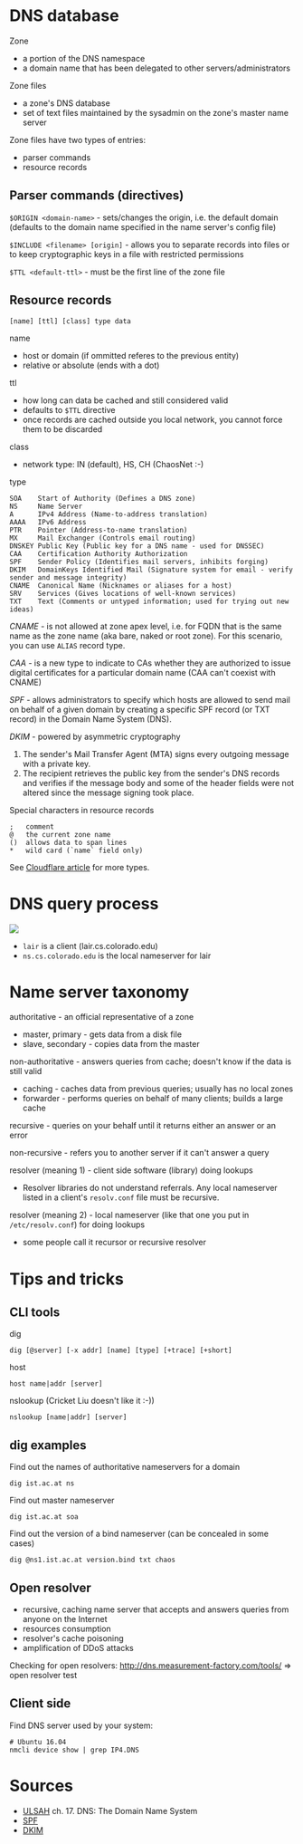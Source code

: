 DNS database
============

Zone

* a portion of the DNS namespace
* a domain name that has been delegated to other servers/administrators

Zone files

* a zone's DNS database
* set of text files maintained by the sysadmin on the zone's master name server

Zone files have two types of entries:

* parser commands
* resource records

Parser commands (directives)
----------------------------

`$ORIGIN <domain-name>` - sets/changes the origin, i.e. the default domain (defaults to the domain name specified in the name server's config file)

`$INCLUDE <filename> [origin]` - allows you to separate records into files or to keep cryptographic keys in a file with restricted permissions

`$TTL <default-ttl>` - must be the first line of the zone file

Resource records
----------------

    [name] [ttl] [class] type data
    
name

* host or domain (if ommitted referes to the previous entity)
* relative or absolute (ends with a dot)

ttl

* how long can data be cached and still considered valid
* defaults to `$TTL` directive
* once records are cached outside you local network, you cannot force them to be discarded

class

* network type: IN (default), HS, CH (ChaosNet :-)

type

    SOA    Start of Authority (Defines a DNS zone)
    NS     Name Server
    A      IPv4 Address (Name-to-address translation)
    AAAA   IPv6 Address
    PTR    Pointer (Address-to-name translation)
    MX     Mail Exchanger (Controls email routing)
    DNSKEY Public Key (Public key for a DNS name - used for DNSSEC)
    CAA    Certification Authority Authorization
    SPF    Sender Policy (Identifies mail servers, inhibits forging)
    DKIM   DomainKeys Identified Mail (Signature system for email - verify sender and message integrity)
    CNAME  Canonical Name (Nicknames or aliases for a host)
    SRV    Services (Gives locations of well-known services)
    TXT    Text (Comments or untyped information; used for trying out new ideas)
    
*CNAME* - is not allowed at zone apex level, i.e. for FQDN that is the same name as the zone name (aka bare, naked or root zone). For this scenario, you can use `ALIAS` record type.

*CAA* - is a new type to indicate to CAs whether they are authorized to issue digital certificates for a particular domain name (CAA can't coexist with CNAME)

*SPF* - allows administrators to specify which hosts are allowed to send mail on
behalf of a given domain by creating a specific SPF record (or TXT record) in
the Domain Name System (DNS).

*DKIM* - powered by asymmetric cryptography

1. The sender's Mail Transfer Agent (MTA) signs every outgoing message with a
private key.
2. The recipient retrieves the public key from the sender's DNS records and
verifies if the message body and some of the header fields were not altered
since the message signing took place.

Special characters in resource records

    ;   comment
    @   the current zone name
    ()  allows data to span lines
    *   wild card (`name` field only)

See [Cloudflare article](https://www.cloudflare.com/learning/dns/dns-records/) for more types.

DNS query process
=================

<img src="https://www.cs.nmsu.edu/~istrnad/cs480/lecture_notes/dns_query.png" style="max-width:100%;height:auto;"> 

* `lair` is a client (lair.cs.colorado.edu)
* `ns.cs.colorado.edu` is the local nameserver for lair

Name server taxonomy
====================

authoritative - an official representative of a zone

* master, primary - gets data from a disk file
* slave, secondary - copies data from the master

non-authoritative - answers queries from cache; doesn't know if the data is still valid

* caching - caches data from previous queries; usually has no local zones
* forwarder - performs queries on behalf of many clients; builds a large cache

recursive - queries on your behalf until it returns either an answer or an error

non-recursive - refers you to another server if it can't answer a query

resolver (meaning 1) - client side software (library) doing lookups 

* Resolver libraries do not understand referrals. Any local nameserver listed in a client's `resolv.conf` file must be recursive.
 
resolver (meaning 2) - local nameserver (like that one you put in `/etc/resolv.conf`) for doing lookups

* some people call it recursor or recursive resolver

Tips and tricks
===============

CLI tools
---------

dig

    dig [@server] [-x addr] [name] [type] [+trace] [+short]

host

    host name|addr [server]
 
nslookup (Cricket Liu doesn't like it :-))

    nslookup [name|addr] [server]

dig examples
------------

Find out the names of authoritative nameservers for a domain

```
dig ist.ac.at ns
```

Find out master nameserver

```
dig ist.ac.at soa
```

Find out the version of a bind nameserver (can be concealed in some cases)

```
dig @ns1.ist.ac.at version.bind txt chaos
```

Open resolver
-------------

* recursive, caching name server that accepts and answers queries from anyone
 on the Internet
* resources consumption
* resolver's cache poisoning
* amplification of DDoS attacks

Checking for open resolvers: http://dns.measurement-factory.com/tools/ => open resolver test

Client side
-----------

Find DNS server used by your system:

```
# Ubuntu 16.04
nmcli device show | grep IP4.DNS
```
 
Sources
=======

* [ULSAH](http://ulsah.com/) ch. 17. DNS: The Domain Name System
* [SPF](https://www.digitalocean.com/community/tutorials/how-to-use-an-spf-record-to-prevent-spoofing-improve-e-mail-reliability)
* [DKIM](https://www.digitalocean.com/community/tutorials/how-to-install-and-configure-dkim-with-postfix-on-debian-wheezy)

